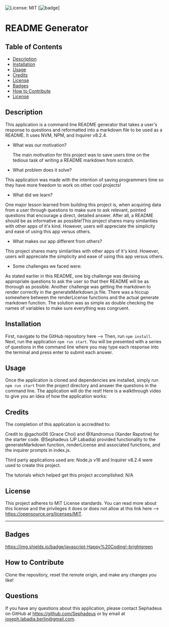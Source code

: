 ![License: MIT](https://img.shields.io/badge/License-MIT-yellow.svg) [![badge](https://img.shields.io/badge/javascript-Happy%20Coding!-brightgreen)]

  # README Generator

  ## Table of Contents
  - [Description](#description)
  - [Installation](#installation)
  - [Usage](#usage)
  - [Credits](#credits)
  - [License](#license)
  - [Badges](#badges)
  - [How to Contribute](#how-to-contribute)
  - [License](#license)
  
 ## Description
  
This application is a command line README generator that takes a user's response to questions and reformatted into a markdown file to be used as a README. It uses NVM, NPM, and Inquirer v8.2.4.
  
- What was our motivation?
  
  The main motivation for this project was to save users time on the tedious task of writing a README markdown from scratch.
  
- What problem does it solve?
  
This application was made with the intention of saving programmers time so they have more freedom to work on other cool projects!
  
- What did we learn?
  
One major lesson learned from building this project is, when acquiring data from a user through questions to make sure to ask relevant, pointed questions that encourage a direct, detailed answer. After all, a README should be as informative as possible!This project shares many similarities with other apps of it's kind. However, users will appreciate the simplicity and ease of using this app versus others.
  
- What makes our app different from others?
  
This project shares many similarities with other apps of it's kind. However, users will appreciate the simplicity and ease of using this app versus others.
  
- Some challenges we faced were:
  
As stated earlier in this README, one big challenge was devising appropriate questions to ask the user so that their README will be as thorough as possible. Another challenge was getting the markdown to render correctly in the generateMarkdown.js file. There was a hiccup somewhere between the renderLicense functions and the actual generate markdown function. The solution was as simple as double checking the names of variables to make sure everything was congruent.
  
## Installation
  
First, navigate to the GitHub repository here --> Then, run ```npm install```. Next, run the application ```npm run start```. You will be presented with a series of questions in the command line where you may type each response into the terminal and press enter to submit each answer.
  
## Usage
  
Once the application is cloned and dependencies are installed, simply run ```npm run start``` from the project directory and answer the questions in the command line. The application will do the rest! Here is a walkthrough video to give you an idea of how the application works:
  
## Credits
  
The completion of this application is accredited to: 
  
Credit to @gachoi06 (Grace Choi) and @Xandromus (Xander Rapstine) for the starter code. @Sephadeus (JP Labadia) provided functionality to the generateMarkdown function, renderLicense and associated functions, and the inquirer prompts in index.js.
  
Third party applications used are: Node.js v16 and Inquirer v8.2.4 were used to create this project.
  
The tutorials which helped get this project accomplished: N/A 
  
## License
  

This project adheres to MIT License standards. You can read more about this license and the privileges it does or does not allow at this link here --> https://opensource.org/licenses/MIT.  
  
---
  
## Badges
  
https://img.shields.io/badge/javascript-Happy%20Coding!-brightgreen
  
## How to Contribute
  
Clone the repository, reset the remote origin, and make any changes you like!
  
## Questions
  
If you have any questions about this application, please contact Sephadeus on GitHub at https://github.com/Sephadeus or by email at joseph.labadia.berlin@gmail.com.
  